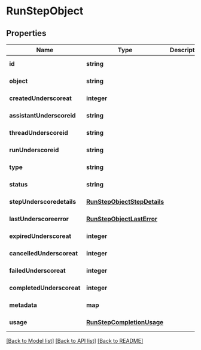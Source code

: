 # RunStepObject

## Properties
Name | Type | Description | Notes
------------ | ------------- | ------------- | -------------
**id** | **string** |  | [default to null]
**object** | **string** |  | [default to null]
**createdUnderscoreat** | **integer** |  | [default to null]
**assistantUnderscoreid** | **string** |  | [default to null]
**threadUnderscoreid** | **string** |  | [default to null]
**runUnderscoreid** | **string** |  | [default to null]
**type** | **string** |  | [default to null]
**status** | **string** |  | [default to null]
**stepUnderscoredetails** | [**RunStepObjectStepDetails**](RunStepObjectStepDetails.md) |  | [default to null]
**lastUnderscoreerror** | [**RunStepObjectLastError**](RunStepObjectLastError.md) |  | [default to null]
**expiredUnderscoreat** | **integer** |  | [default to null]
**cancelledUnderscoreat** | **integer** |  | [default to null]
**failedUnderscoreat** | **integer** |  | [default to null]
**completedUnderscoreat** | **integer** |  | [default to null]
**metadata** | **map** |  | [default to null]
**usage** | [**RunStepCompletionUsage**](RunStepCompletionUsage.md) |  | [default to null]

[[Back to Model list]](../README.md#documentation-for-models) [[Back to API list]](../README.md#documentation-for-api-endpoints) [[Back to README]](../README.md)



